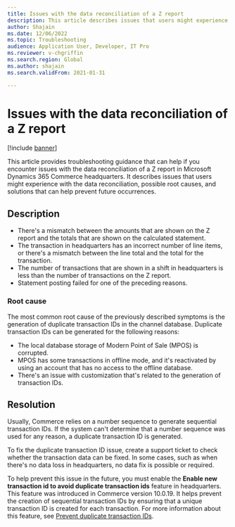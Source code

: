 ```yaml
---
title: Issues with the data reconciliation of a Z report
description: This article describes issues that users might experience with the data reconciliation of a Z report in Commerce headquarters. It also describes possible root causes and solutions that can help prevent future occurrences.
author: Shajain
ms.date: 12/06/2022
ms.topic: Troubleshooting
audience: Application User, Developer, IT Pro
ms.reviewer: v-chgriffin
ms.search.region: Global
ms.author: shajain
ms.search.validFrom: 2021-01-31

---
```


# Issues with the data reconciliation of a Z report

[!include [banner](../../includes/banner.md)]

This article provides troubleshooting guidance that can help if you encounter issues with the data reconciliation of a Z report in Microsoft Dynamics 365 Commerce headquarters. It describes issues that users might experience with the data reconciliation, possible root causes, and solutions that can help prevent future occurrences.

## Description

- There's a mismatch between the amounts that are shown on the Z report and the totals that are shown on the calculated statement.
- The transaction in headquarters has an incorrect number of line items, or there's a mismatch between the line total and the total for the transaction.
- The number of transactions that are shown in a shift in headquarters is less than the number of transactions on the Z report.
- Statement posting failed for one of the preceding reasons.

### Root cause

The most common root cause of the previously described symptoms is the generation of duplicate transaction IDs in the channel database. Duplicate transaction IDs can be generated for the following reasons:

- The local database storage of Modern Point of Sale (MPOS) is corrupted.
- MPOS has some transactions in offline mode, and it's reactivated by using an account that has no access to the offline database.
- There's an issue with customization that's related to the generation of transaction IDs.

## Resolution

Usually, Commerce relies on a number sequence to generate sequential transaction IDs. If the system can't determine that a number sequence was used for any reason, a duplicate transaction ID is generated. 

To fix the duplicate transaction ID issue, create a support ticket to check whether the transaction data can be fixed. In some cases, such as when there's no data loss in headquarters, no data fix is possible or required.

To help prevent this issue in the future, you must enable the **Enable new transaction id to avoid duplicate transaction ids** feature in headquarters. This feature was introduced in Commerce version 10.0.19. It helps prevent the creation of sequential transaction IDs by ensuring that a unique transaction ID is created for each transaction. For more information about this feature, see [Prevent duplicate transaction IDs](../channel-setup-retail.md#ensure-unique-transaction-ids).
